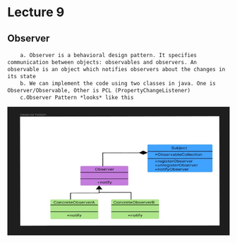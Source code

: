 # Lecture 9

## Observer

        a. Observer is a behavioral design pattern. It specifies communication between objects: observables and observers. An observable is an object which notifies observers about the changes in its state
        b. We can implement the code using two classes in java. One is Observer/Observable, Other is PCL (PropertyChangeListener)
        c.Observer Pattern *looks* like this

![Img 20](./Images/observation.jpg)
